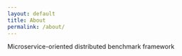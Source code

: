 ```yaml
---
layout: default
title: About
permalink: /about/
---
```

Microservice-oriented distributed benchmark framework
